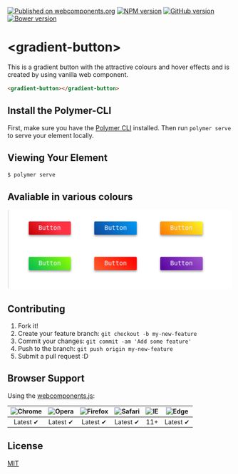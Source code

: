 <!--
```
[![Build Status](https://travis-ci.org/Kedar-K/gradient-button.svg?branch=master)](https://travis-ci.org/Kedar-K/gradient-button)
```
-->
[![Published on webcomponents.org](https://img.shields.io/badge/webcomponents.org-published-blue.svg)](https://www.webcomponents.org/element/owner/my-element)
[![NPM version](https://badge.fury.io/js/badge-list.svg)](http://badge.fury.io/js/badge-list)
[![GitHub version](https://badge.fury.io/gh/boennemann%2Fbadges.svg)](http://badge.fury.io/gh/boennemann%2Fbadges)
[![Bower version](https://badge.fury.io/bo/badges.svg)](http://badge.fury.io/bo/badges)
# \<gradient-button\>

This is a gradient button with the attractive colours and hover effects and is created by using vanilla web component.

<!--
  The next comment block is used by webcomponents.org to enable inline demo.
  Visit https://www.webcomponents.org/publish for more details.
-->
<!--
```
<custom-element-demo>
  <template>
    <script src="../webcomponentsjs/webcomponents-loader.js"></script>
    <link rel="import" href="gradient-button.html">
    <next-code-block></next-code-block>
    <gradient-button></gradient-button>
    <gradient-button disabled></gradient-button>
  </template>
</custom-element-demo>
```
-->
```html
<gradient-button></gradient-button>
```

## Install the Polymer-CLI

First, make sure you have the [Polymer CLI](https://www.npmjs.com/package/polymer-cli) installed. Then run `polymer serve` to serve your element locally.

## Viewing Your Element

```
$ polymer serve
```

## Avaliable in various colours
![Coloured buttons](https://github.com/Kedar-K/gradient-button/blob/master/Screenshot%20from%202018-10-10%2019-19-25.png)

## Contributing

1. Fork it!
2. Create your feature branch: `git checkout -b my-new-feature`
3. Commit your changes: `git commit -am 'Add some feature'`
4. Push to the branch: `git push origin my-new-feature`
5. Submit a pull request :D

## Browser Support

Using the [webcomponents.js](https://github.com/WebComponents/webcomponentsjs):

 ![Chrome](https://cdnjs.cloudflare.com/ajax/libs/browser-logos/39.2.2/chrome/chrome_48x48.png) | ![Opera](https://cdnjs.cloudflare.com/ajax/libs/browser-logos/39.2.2/opera/opera_48x48.png) | ![Firefox](https://cdnjs.cloudflare.com/ajax/libs/browser-logos/39.2.2/firefox/firefox_48x48.png) | ![Safari](https://cdnjs.cloudflare.com/ajax/libs/browser-logos/39.2.2/safari/safari_48x48.png) |![IE](https://cdnjs.cloudflare.com/ajax/libs/browser-logos/39.2.2/archive/internet-explorer_9-11/internet-explorer_9-11_48x48.png) |  ![Edge](https://cdnjs.cloudflare.com/ajax/libs/browser-logos/39.2.2/edge/edge_48x48.png) |
:---: | :---: | :---: | :---: | :---: | :---: |
Latest ✔ | Latest ✔ | Latest ✔ | Latest ✔ | 11+ | Latest ✔

## License

[MIT](https://github.com/Kedar-K/gradient-button/blob/master/LICENSE)
